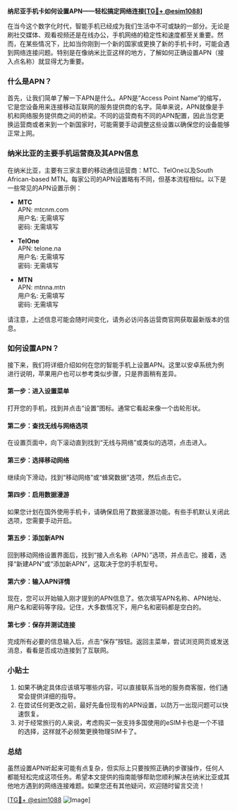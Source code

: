 **纳尼亚手机卡如何设置APN——轻松搞定网络连接[[TG💪+ @esim1088](https://t.me/s/esim1088)]**

在当今这个数字化时代，智能手机已经成为我们生活中不可或缺的一部分。无论是刷社交媒体、观看视频还是在线办公，手机网络的稳定性和速度都至关重要。然而，在某些情况下，比如当你刚到一个新的国家或更换了新的手机卡时，可能会遇到网络连接问题。特别是在像纳米比亚这样的地方，了解如何正确设置APN（接入点名称）就显得尤为重要。

### 什么是APN？

首先，让我们简单了解一下APN是什么。APN是“Access Point Name”的缩写，它是您设备用来连接移动互联网的服务提供商的名字。简单来说，APN就像是手机和网络服务提供商之间的桥梁。不同的运营商有不同的APN配置，因此当您更换运营商或者来到一个新国家时，可能需要手动调整这些设置以确保您的设备能够正常上网。

### 纳米比亚的主要手机运营商及其APN信息

在纳米比亚，主要有三家主要的移动通信运营商：MTC、TelOne以及South African-based MTN。每家公司的APN设置略有不同，但基本流程相似。以下是一些常见的APN设置示例：

- **MTC**  
  APN: mtcnm.com  
  用户名: 无需填写  
  密码: 无需填写  

- **TelOne**  
  APN: telone.na  
  用户名: 无需填写  
  密码: 无需填写  

- **MTN**  
  APN: mtnna.mtn  
  用户名: 无需填写  
  密码: 无需填写  

请注意，上述信息可能会随时间变化，请务必访问各运营商官网获取最新版本的信息。

### 如何设置APN？

接下来，我们将详细介绍如何在您的智能手机上设置APN。这里以安卓系统为例进行说明，苹果用户也可以参考类似步骤，只是界面稍有差异。

#### 第一步：进入设置菜单
打开您的手机，找到并点击“设置”图标。通常它看起来像一个齿轮形状。

#### 第二步：查找无线与网络选项
在设置页面中，向下滚动直到找到“无线与网络”或类似的选项，点击进入。

#### 第三步：选择移动网络
继续向下滑动，找到“移动网络”或“蜂窝数据”选项，然后点击它。

#### 第四步：启用数据漫游
如果您计划在国外使用手机卡，请确保启用了数据漫游功能。有些手机默认关闭此选项，您需要手动开启。

#### 第五步：添加新APN
回到移动网络设置界面后，找到“接入点名称（APN）”选项，并点击它。接着，选择“新建APN”或“添加新APN”，这取决于您的手机型号。

#### 第六步：输入APN详情
现在，您可以开始输入刚才提到的APN信息了。依次填写APN名称、APN地址、用户名和密码等字段。记住，大多数情况下，用户名和密码都是空白的。

#### 第七步：保存并测试连接
完成所有必要的信息输入后，点击“保存”按钮。返回主菜单，尝试浏览网页或发送消息，看看是否成功连接到了互联网。

### 小贴士

1. 如果不确定具体应该填写哪些内容，可以直接联系当地的服务商客服，他们通常会提供详细的指导。
2. 在尝试任何更改之前，最好先备份现有的APN设置，以防万一出现问题可以快速恢复。
3. 对于经常旅行的人来说，考虑购买一张支持多国使用的eSIM卡也是一个不错的选择，这样就不必频繁更换物理SIM卡了。

### 总结

虽然设置APN听起来可能有点复杂，但实际上只要按照正确的步骤操作，任何人都能轻松完成这项任务。希望本文提供的指南能够帮助您顺利解决在纳米比亚或其他地方遇到的网络连接难题。如果您还有其他疑问，欢迎随时留言交流！

[[TG💪+ @esim1088](https://t.me/s/esim1088) ![Image](https://i.postimg.cc/4NQfJmqS/Snipaste-2025-05-13-00-14-12.png)]